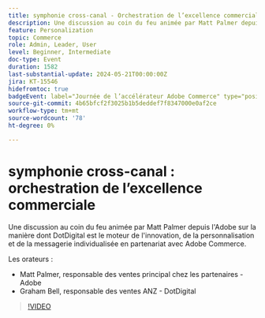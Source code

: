 ```yaml
---
title: symphonie cross-canal - Orchestration de l’excellence commerciale
description: Une discussion au coin du feu animée par Matt Palmer depuis l'Adobe sur la manière dont DotDigital est le moteur de l'innovation, de la personnalisation et de la messagerie individualisée en partenariat avec Adobe Commerce.
feature: Personalization
topic: Commerce
role: Admin, Leader, User
level: Beginner, Intermediate
doc-type: Event
duration: 1582
last-substantial-update: 2024-05-21T00:00:00Z
jira: KT-15546
hidefromtoc: true
badgeEvent: label="Journée de l’accélérateur Adobe Commerce" type="positive" url="https://experienceleague.adobe.com/en/docs/events/apac-commerce-recordings/2024/accelerator-day/overview.html"
source-git-commit: 4b65bfcf2f3025b1b5deddef7f8347000e0af2ce
workflow-type: tm+mt
source-wordcount: '78'
ht-degree: 0%

---
```



# symphonie cross-canal : orchestration de l’excellence commerciale

Une discussion au coin du feu animée par Matt Palmer depuis l&#39;Adobe sur la manière dont DotDigital est le moteur de l&#39;innovation, de la personnalisation et de la messagerie individualisée en partenariat avec Adobe Commerce.

Les orateurs :

+ Matt Palmer, responsable des ventes principal chez les partenaires - Adobe
+ Graham Bell, responsable des ventes ANZ - DotDigital

>[!VIDEO](https://video.tv.adobe.com/v/3429273/?learn=on)
